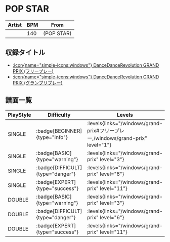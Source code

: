 # POP STAR

|Artist|BPM|From|
|------|---|----|
||140|(POP STAR)|

## 収録タイトル

- [:icon{name="simple-icons:windows"} DanceDanceRevolution GRAND PRIX (フリープレー)](/windows/grand-prix#フリープレー)
- [:icon{name="simple-icons:windows"} DanceDanceRevolution GRAND PRIX (グランプリプレー)](/windows/grand-prix)

## 譜面一覧

|PlayStyle|Difficulty|Levels|Notes|Movie|
|---------|----------|------|-----|-----|
|SINGLE| :badge[BEGINNER]{type="info"}| :levels{links="/windows/grand-prix#フリープレー,/windows/grand-prix" level="1"}|53/0||
|SINGLE| :badge[BASIC]{type="warning"}| :levels{links="/windows/grand-prix" level="3"}|96/1||
|SINGLE| :badge[DIFFICULT]{type="danger"}| :levels{links="/windows/grand-prix" level="6"}|207/9||
|SINGLE| :badge[EXPERT]{type="success"}| :levels{links="/windows/grand-prix" level="11"}|366/9||
|DOUBLE| :badge[BASIC]{type="warning"}| :levels{links="/windows/grand-prix" level="3"}|96/1||
|DOUBLE| :badge[DIFFICULT]{type="danger"}| :levels{links="/windows/grand-prix" level="6"}|207/9||
|DOUBLE| :badge[EXPERT]{type="success"}| :levels{links="/windows/grand-prix" level="11"}|366/9||
